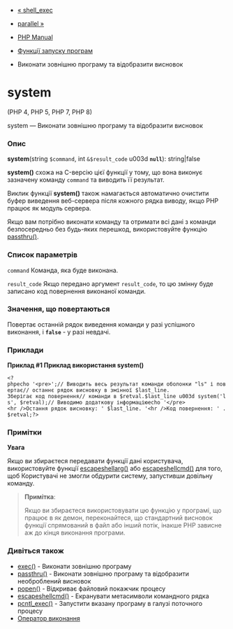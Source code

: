 - [« shell_exec](function.shell-exec.md)
- [parallel »](book.parallel.md)

- [PHP Manual](index.md)
- [Функції запуску програм](ref.exec.md)
- Виконати зовнішню програму та відобразити висновок

# system

(PHP 4, PHP 5, PHP 7, PHP 8)

system — Виконати зовнішню програму та відобразити висновок

### Опис

**system**(string `$command`, int `&$result_code` u003d **`null`**):
string\|false

**system()** схожа на C-версію цієї функції у тому, що вона виконує
зазначену команду `command` та виводить її результат.

Виклик функції **system()** також намагається автоматично очистити буфер
виведення веб-сервера після кожного рядка виводу, якщо PHP працює як
модуль сервера.

Якщо вам потрібно виконати команду та отримати всі дані з команди
безпосередньо без будь-яких перешкод, використовуйте функцію
[passthru()](function.passthru.md).

### Список параметрів

`command`
Команда, яка буде виконана.

`result_code`
Якщо передано аргумент `result_code`, то цю змінну буде записано
код повернення виконаної команди.

### Значення, що повертаються

Повертає останній рядок виведення команди у разі успішного
виконання, і **`false`** - у разі невдачі.

### Приклади

**Приклад #1 Приклад використання **system()****

`<?phpecho '<pre>';// Виводить весь результат команди оболонки "ls" і повертає// останнє рядок висновку в змінної $last_line. Зберігає код повернення// команди в $retval.$last_line u003d system('ls', $retval);// Виводимо додаткову інформаціюecho '</pre><hr />Остання рядок висновку: ' $last_line. '<hr />Код повернення: ' . $retval;?> `

### Примітки

**Увага**

Якщо ви збираєтеся передавати функції дані користувача,
використовуйте функції [escapeshellarg()](function.escapeshellarg.md) або
[escapeshellcmd()](function.escapeshellcmd.md) для того, щоб
Користувачі не змогли обдурити систему, запустивши довільну команду.

> **Примітка**:
>
> Якщо ви збираєтеся використовувати цю функцію у програмі, що працює в
> як демон, переконайтеся, що стандартний висновок функції спрямований в
> файл або інший потік, інакше PHP зависне аж до кінця
> виконання програми.

### Дивіться також

- [exec()](function.exec.md) - Виконати зовнішню програму
- [passthru()](function.passthru.md) - Виконати зовнішню програму та
відобразити необроблений висновок
- [popen()](function.popen.md) - Відкриває файловий покажчик
процесу
- [escapeshellcmd()](function.escapeshellcmd.md) - Екранувати
метасимволи командного рядка
- [pcntl_exec()](function.pcntl-exec.md) - Запустити вказану
програму в галузі поточного процесу
- [Оператор виконання](language.operators.execution.md)
